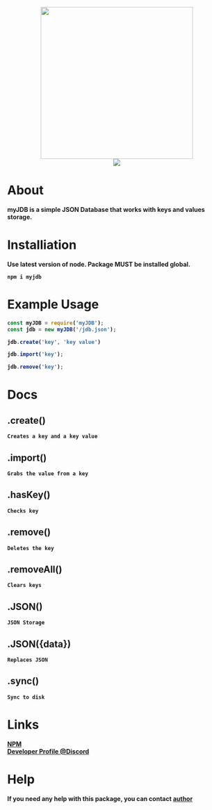 <p align="center">
<img src="https://i.imgur.com/GiUmQLl.png" style="align-items: center; width: 350px"><br>
<img src="https://img.shields.io/badge/Release-0.0.0-blue">
</p>

# About
<b>myJDB is a simple JSON Database that works with keys and values storage.<b>

# Installiation 
Use latest version of node. Package MUST be installed global.
```
npm i myjdb
```

# Example Usage
```js
const myJDB = require('myJDB');
const jdb = new myJDB('/jdb.json');

jdb.create('key', 'key value')

jdb.import('key');

jdb.remove('key');
```

# Docs


## .create() 
`Creates a key and a key value`
## .import() 
`Grabs the value from a key`
## .hasKey() 
`Checks key`
## .remove() 
`Deletes the key`
## .removeAll()
`Clears keys`
## .JSON() 
`JSON Storage`
## .JSON({data})
`Replaces JSON`
## .sync() 
`Sync to disk`

# Links
[NPM](https://www.npmjs.com/package/myJDB)<br>
[Developer Profile @Discord](https://discord.com/users/852766506756210688)<br>

# Help
If you need any help with this package, you can contact [author](https://discord.com/users/852766506756210688)

